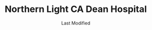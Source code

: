 ---
layout: location-page
date: Last Modified
description: "Local COVID-19 testing is available at Northern Light CA Dean Hospital in Greenville Junction, Maine, USA."
permalink: "locations/maine/greenville-junction/northern-light-ca-dean-hospital/"
tags:
  - locations
  - maine
title: Northern Light CA Dean Hospital
uniqueName: northern-light-ca-dean-hospital
state: Maine
stateAbbr: ME
hood: "Greenville Junction"
address: "364 Pritham Ave"
city: "Greenville Junction"
zip: "04442"
zipsNearby: "04406 04911 04912 04920 04410 04414 04415 04922 04923 04924 04925 04418 04419 04422 04927 04928 04929 04930 04932 04426 04481 04427 04430 04933 04434 04936 04435 04937 04938 04940 04939 04441 04485 04442 04443 04942 04943 04944 04448 04449 04945 04450 04947 04453 04456 04457 04950 04460 04462 04463 04464 04953 04955 04956 04957 04958 04954 04961 04468 04965 04475 04966 04967 04969 04970 04478 04971 04479 04975 04976 04978 04979 04488 04489 04982 04983 04984 04987 04988 04493 04985 04467" 
mapUrl: "http://maps.apple.com/?q=Northern+Light+CA+Dean+Hospital&address=364+Pritham+Ave,Greenville+Junction,Maine,04442"
locationType: Drive-thru
phone: "844-489-1822"
website: "undefined"
onlineBooking: undefined
closed: undefined
closedUpdate: May 23rd, 2020
notes: "Requires doctor's referral. Requires phone screen. Open to all."
days: Contact for hours of operation.
ctaMessage: Call 844-489-1822
ctaUrl: "tel:844-489-1822"
---